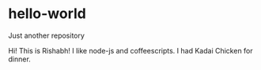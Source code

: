 # hello-world
Just another repository

Hi!
This is Rishabh!
I like node-js and coffeescripts.
I had Kadai Chicken for dinner.
